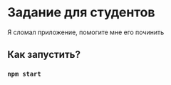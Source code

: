 # Задание для студентов

Я сломал приложение, помогите мне его починить

## Как запустить?

### `npm start`
